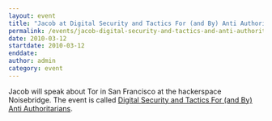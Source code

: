 ```yaml
---
layout: event
title: "Jacob at Digital Security and Tactics For (and By) Anti Authoritarians"
permalink: /events/jacob-digital-security-and-tactics-and-anti-authoritarians
date: 2010-03-12
startdate: 2010-03-12
enddate:
author: admin
category: event
---
```


Jacob will speak about Tor in San Francisco at the hackerspace Noisebridge. The event is called [Digital Security and Tactics For (and By) Anti Authoritarians](https://www.noisebridge.net/wiki/Digital_Security_and_Tactics_For_(and_By)_Anti_Authoritarians).

